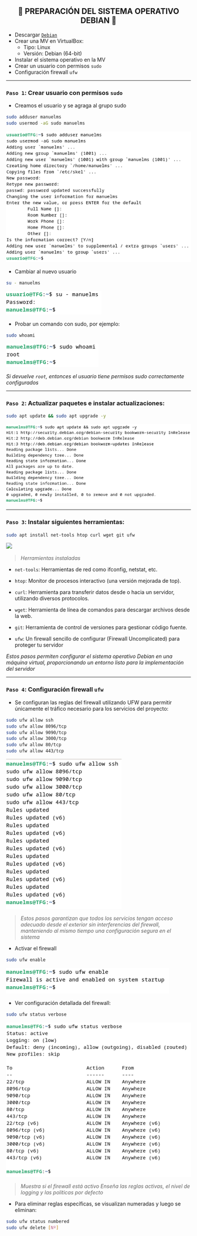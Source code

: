 <h2 align="center"> 🔧 PREPARACIÓN DEL SISTEMA OPERATIVO DEBIAN 🔧 </h2>

- Descargar [`Debian`](https://cdimage.debian.org/debian-cd/current/amd64/iso-cd/debian-12.11.0-amd64-netinst.iso)
- Crear una MV en VirtualBox:
   - Tipo: Linux
   - Versión: Debian (64-bit)
- Instalar el sistema operativo en la MV
- Crear un usuario con permisos `sudo`
- Configuración firewall `ufw`

---

### `Paso 1`: Crear usuario con permisos `sudo`

- Creamos el usuario y se agraga al grupo sudo
```bash
sudo adduser manuelms
sudo usermod -aG sudo manuelms
```
![](/MainFolder/img/1.png)

- Cambiar al nuevo usuario

```bash
su - manuelms
```
![](/MainFolder/img/2.png)

- Probar un comando con sudo, por ejemplo:

```bash
sudo whoami
```
![](/MainFolder/img/3.png)

*Si devuelve `root`, entonces el usuario tiene permisos sudo correctamente configurados*

---

### `Paso 2`: Actualizar paquetes e instalar actualizaciones: 

```bash
sudo apt update && sudo apt upgrade -y
```
![](/MainFolder/img/4.png)

---

### `Paso 3`: Instalar siguientes herramientas: 

```bash
sudo apt install net-tools htop curl wget git ufw
````
![](/MainFolder/img/5.png)

> *Herramientas instaladas*

  - `net-tools`: Herramientas de red como ifconfig, netstat, etc.

  - `htop`: Monitor de procesos interactivo (una versión mejorada de top).

  - `curl`: Herramienta para transferir datos desde o hacia un servidor, utilizando diversos protocolos.

  - `wget`: Herramienta de línea de comandos para descargar archivos desde la web.

  - `git`: Herramienta de control de versiones para gestionar código fuente.

  - `ufw`: Un firewall sencillo de configurar (Firewall Uncomplicated) para proteger tu servidor


*Estos pasos permiten configurar el sistema operativo Debian en una máquina virtual, proporcionando un entorno listo para la implementación del servidor*

---

### `Paso 4`: Configuración firewall `ufw`

- Se configuran las reglas del firewall utilizando UFW para permitir únicamente el tráfico necesario para los servicios del proyecto:

```bash
sudo ufw allow ssh
sudo ufw allow 8096/tcp
sudo ufw allow 9090/tcp
sudo ufw allow 3000/tcp
sudo ufw allow 80/tcp
sudo ufw allow 443/tcp
```
![](/MainFolder/img/6.png)

> *Estos pasos garantizan que todos los servicios tengan acceso adecuado desde el exterior sin interferencias del firewall, manteniendo al mismo tiempo una configuración segura en el sistema*


- Activar el firewall

```bash
sudo ufw enable
```
![](/MainFolder/img/7.png)

- Ver configuración detallada del firewall:

```bash
sudo ufw status verbose
```
![](/MainFolder/img/8.png)

> *Muestra si el firewall está activo*
> *Enseña las reglas activas, el nivel de logging y las políticas por defecto*

- Para eliminar reglas específicas, se visualizan numeradas y luego se eliminan:

```bash
sudo ufw status numbered
sudo ufw delete [Nº]
```
